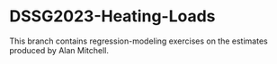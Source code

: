 # DSSG2023-Heating-Loads

This branch contains regression-modeling exercises on the estimates produced by Alan Mitchell. 
